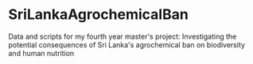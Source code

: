 # SriLankaAgrochemicalBan
Data and scripts for my fourth year master's project: Investigating the potential consequences of Sri Lanka's agrochemical ban on biodiversity and human nutrition
